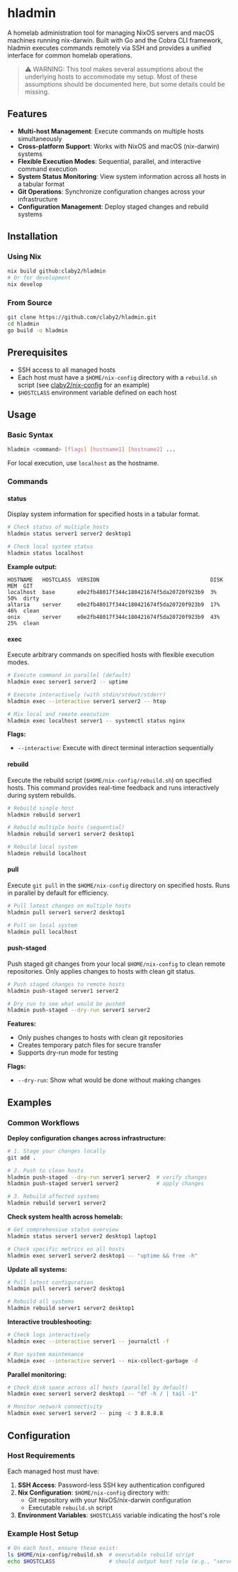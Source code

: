 # hladmin

A homelab administration tool for managing NixOS servers and macOS machines running nix-darwin. Built with Go and the Cobra CLI framework, hladmin executes commands remotely via SSH and provides a unified interface for common homelab operations.

> ⚠️ WARNING: This tool makes several assumptions about the underlying hosts to accommodate my setup. Most of these assumptions should be documented here, but some details could be missing.

## Features

- **Multi-host Management**: Execute commands on multiple hosts simultaneously
- **Cross-platform Support**: Works with NixOS and macOS (nix-darwin) systems
- **Flexible Execution Modes**: Sequential, parallel, and interactive command execution
- **System Status Monitoring**: View system information across all hosts in a tabular format
- **Git Operations**: Synchronize configuration changes across your infrastructure
- **Configuration Management**: Deploy staged changes and rebuild systems

## Installation

### Using Nix

```bash
nix build github:claby2/hladmin
# Or for development
nix develop
```

### From Source

```bash
git clone https://github.com/claby2/hladmin.git
cd hladmin
go build -o hladmin
```

## Prerequisites

- SSH access to all managed hosts
- Each host must have a `$HOME/nix-config` directory with a `rebuild.sh` script (see [claby2/nix-config](https://github.com/claby2/nix-config) for an example)
- `$HOSTCLASS` environment variable defined on each host

## Usage

### Basic Syntax

```bash
hladmin <command> [flags] [hostname1] [hostname2] ...
```

For local execution, use `localhost` as the hostname.

### Commands

#### status

Display system information for specified hosts in a tabular format.

```bash
# Check status of multiple hosts
hladmin status server1 server2 desktop1

# Check local system status
hladmin status localhost
```

**Example output:**

```
HOSTNAME   HOSTCLASS  VERSION                                   DISK  MEM  GIT
localhost  base       e0e2fb48017f344c180421674f5da20720f923b9  3%    50%  dirty
altaria    server     e0e2fb48017f344c180421674f5da20720f923b9  17%   46%  clean
onix       server     e0e2fb48017f344c180421674f5da20720f923b9  43%   25%  clean
```

#### exec

Execute arbitrary commands on specified hosts with flexible execution modes.

```bash
# Execute command in parallel (default)
hladmin exec server1 server2 -- uptime

# Execute interactively (with stdin/stdout/stderr)
hladmin exec --interactive server1 server2 -- htop

# Mix local and remote execution
hladmin exec localhost server1 -- systemctl status nginx
```

**Flags:**

- `--interactive`: Execute with direct terminal interaction sequentially

#### rebuild

Execute the rebuild script (`$HOME/nix-config/rebuild.sh`) on specified hosts. This command provides real-time feedback and runs interactively during system rebuilds.

```bash
# Rebuild single host
hladmin rebuild server1

# Rebuild multiple hosts (sequential)
hladmin rebuild server1 server2 desktop1

# Rebuild local system
hladmin rebuild localhost
```

#### pull

Execute `git pull` in the `$HOME/nix-config` directory on specified hosts. Runs in parallel by default for efficiency.

```bash
# Pull latest changes on multiple hosts
hladmin pull server1 server2 desktop1

# Pull on local system
hladmin pull localhost
```

#### push-staged

Push staged git changes from your local `$HOME/nix-config` to clean remote repositories. Only applies changes to hosts with clean git status.

```bash
# Push staged changes to remote hosts
hladmin push-staged server1 server2

# Dry run to see what would be pushed
hladmin push-staged --dry-run server1 server2
```

**Features:**

- Only pushes changes to hosts with clean git repositories
- Creates temporary patch files for secure transfer
- Supports dry-run mode for testing

**Flags:**

- `--dry-run`: Show what would be done without making changes

## Examples

### Common Workflows

**Deploy configuration changes across infrastructure:**

```bash
# 1. Stage your changes locally
git add .

# 2. Push to clean hosts
hladmin push-staged --dry-run server1 server2  # verify changes
hladmin push-staged server1 server2            # apply changes

# 3. Rebuild affected systems
hladmin rebuild server1 server2
```

**Check system health across homelab:**

```bash
# Get comprehensive status overview
hladmin status server1 server2 desktop1 laptop1

# Check specific metrics on all hosts
hladmin exec server1 server2 desktop1 -- "uptime && free -h"
```

**Update all systems:**

```bash
# Pull latest configuration
hladmin pull server1 server2 desktop1

# Rebuild all systems
hladmin rebuild server1 server2 desktop1
```

**Interactive troubleshooting:**

```bash
# Check logs interactively
hladmin exec --interactive server1 -- journalctl -f

# Run system maintenance
hladmin exec --interactive server1 -- nix-collect-garbage -d
```

**Parallel monitoring:**

```bash
# Check disk space across all hosts (parallel by default)
hladmin exec server1 server2 desktop1 -- "df -h / | tail -1"

# Monitor network connectivity
hladmin exec server1 server2 -- ping -c 3 8.8.8.8
```

## Configuration

### Host Requirements

Each managed host must have:

1. **SSH Access**: Password-less SSH key authentication configured
2. **Nix Configuration**: `$HOME/nix-config` directory with:
   - Git repository with your NixOS/nix-darwin configuration
   - Executable `rebuild.sh` script
3. **Environment Variables**: `$HOSTCLASS` variable indicating the host's role

### Example Host Setup

```bash
# On each host, ensure these exist:
ls $HOME/nix-config/rebuild.sh  # executable rebuild script
echo $HOSTCLASS                 # should output host role (e.g., "server", "desktop")
```
